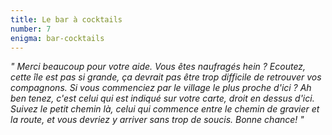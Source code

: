 ```yaml
---
title: Le bar à cocktails
number: 7
enigma: bar-cocktails
---
```


*" Merci beaucoup pour votre aide. Vous êtes naufragés hein ? Ecoutez, cette île est pas si grande, ça devrait pas être trop difficile de retrouver vos compagnons. Si vous commenciez par le village le plus proche d'ici ? Ah ben tenez, c'est celui qui est indiqué sur votre carte, droit en dessus d'ici. Suivez le petit chemin là, celui qui commence entre le chemin de gravier et la route, et vous devriez y arriver sans trop de soucis. Bonne chance! "*
